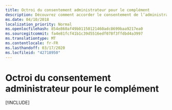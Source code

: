 ```yaml
---
title: Octroi du consentement administrateur pour le complément
description: Découvrez comment accorder le consentement de l’administrateur à votre complément
ms.date: 04/10/2018
localization_priority: Normal
ms.openlocfilehash: 854e860af49b01150121460adc8699baa9217ea0
ms.sourcegitcommit: fa4e81fcf41b1c39d5516edf078f3ffdbd4a3997
ms.translationtype: MT
ms.contentlocale: fr-FR
ms.lasthandoff: 03/17/2020
ms.locfileid: "42718950"
---
```

# <a name="grant-administrator-consent-to-the-add-in"></a>Octroi du consentement administrateur pour le complément

[!INCLUDE[](../includes/grant-admin-consent-to-an-add-in-include.md)]
